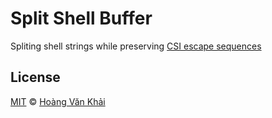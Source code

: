 # Split Shell Buffer

Spliting shell strings while preserving [CSI escape sequences](https://en.wikipedia.org/wiki/ANSI_escape_code#CSI_sequences)

## License

[MIT](https://git.io/fxKXN) © [Hoàng Văn Khải](https://github.com/KSXGitHub)
